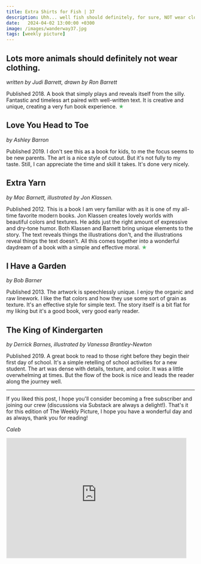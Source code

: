 ```yaml
---
title: Extra Shirts for Fish | 37
description: Uhh... well fish should definitely, for sure, NOT wear clothing
date:   2024-04-02 13:00:00 +0300
image: /images/wanderway37.jpg
tags: [weekly picture]
---
```


## Lots more animals should definitely not wear clothing.

*written by Judi Barrett, drawn by Ron Barrett*

Published 2018. A book that simply plays and reveals itself from the silly. Fantastic and timeless art paired with well-written text. It is creative and unique, creating a very fun book experience. <h style="color:#5ABB71;">★</h>

## Love You Head to Toe

*by Ashley Barron*

Published 2019. I don't see this as a book for kids, to me the focus seems to be new parents. The art is a nice style of cutout. But it's not fully to my taste. Still, I can appreciate the time and skill it takes. It's done very nicely.

## Extra Yarn

*by Mac Barnett, illustrated by Jon Klassen.* 

Published 2012. This is a book I am very familiar with as it is one of my all-time favorite modern books. Jon Klassen creates lovely worlds with beautiful colors and textures. He adds just the right amount of expressive and dry-tone humor. Both Klassen and Barnett bring unique elements to the story. The text reveals things the illustrations don't, and the illustrations reveal things the text doesn't. All this comes together into a wonderful daydream of a book with a simple and effective moral. <h style="color:#5ABB71;">★</h>

## I Have a Garden

*by Bob Barner*

Published 2013. The artwork is speechlessly unique. I enjoy the organic and raw linework. I like the flat colors and how they use some sort of grain as texture. It's an effective style for simple text. The story itself is a bit flat for my liking but it's a good book, very good early reader. 

## The King of Kindergarten

*by Derrick Barnes, illustrated by Vanessa Brantley-Newton*

Published 2019. A great book to read to those right before they begin their first day of school. It's a simple retelling of school activities for a new student. The art was dense with details, texture, and color. It was a little overwhelming at times. But the flow of the book is nice and leads the reader along the journey well. 

***

If you liked this post, I hope you'll consider becoming a free subscriber and joining our crew (discussions via Substack are always a delight!). That's it for this edition of The Weekly Picture, I hope you have a wonderful day and as always, thank you for reading!
 
*Caleb*
    
<iframe src="https://thewanderway.substack.com/embed" width="480" height="320" style="border:1px solid #EEE; background:white;" frameborder="0" scrolling="no"></iframe>
